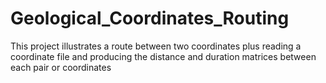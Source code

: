 # Geological_Coordinates_Routing
This project illustrates a route between two coordinates plus reading a coordinate file and producing the distance and duration matrices between each pair or coordinates
